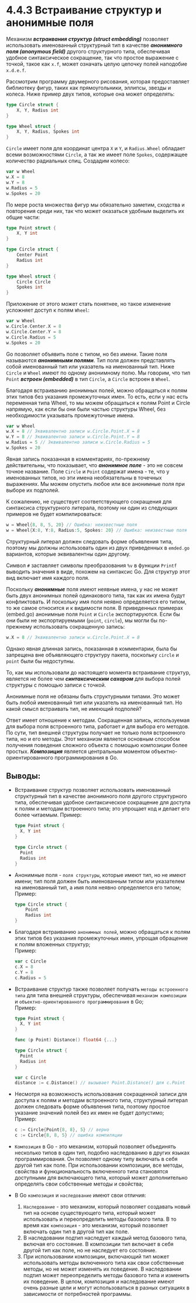 # 4.4.3 Встраивание структур и анонимные поля

Механизм **_встраивания структур (struct embedding)_** позволяет использовать именованный структурный тип в качестве
**_анонимного поля (anonymous field)_** другого структурного типа, обеспечивая удобное синтаксическое сокращение, так
что простое выражение с точкой, такое как `x.f`, может означать целую цепочку полей наподобие `x.d.e.f`.

Рассмотрим программу двумерного рисования, которая предоставляет библиотеку фигур, таких как прямоугольники, эллипсы,
звезды и колеса. Ниже пример двух типов, которые она может определять:

``` go
type Circle struct {
    X, Y, Radius int
}

type Wheel struct {
    X, Y, Radius, Spokes int
}
```

`Circle` имеет поля для координат центра `X` и `Y`, и `Radius.Wheel` обладает всеми возможностями `Circle`, а так же
имеет поле `Spokes`, содержащее количество радиальных спиц. Создадим колесо:

``` go
var w Wheel
w.X = 8
w.Y = 8
w.Radius = 5
w.Spokes = 20
```

По мере роста множества фигур мы обязательно заметим, сходства и повторения среди них, так что может оказаться удобным
выделить их общие части:

``` go
type Point struct {
	X, Y int
}

type Circle struct {
	Center Point
	Radius int
}

type Wheel struct {
	Circle Circle
	Spokes int
}
```

Приложение от этого может стать понятнее, но такое изменение усложняет доступ к полям `Wheel`:

``` go
var w Wheel
w.Circle.Center.X = 8
w.Circle.Center.Y = 8
w.Circle.Radius = 5
w.Spokes = 20
```

Go позволяет объявить поле с типом, но без имени. Такие поля называются **_анонимными полями_**. Тип поля должен
представлять собой именованный тип или указатель на именованный тип. Ниже `Circle` и `Wheel` имеют по одному анонимному
полю. Мы говорим, что тип `Point` **_встроен (embedded)_** в тип `Circle`, а `Circle` встроен в `Wheel`.

Благодаря встраиванию анонимных полей, можно обращаться к полям этих типов без указания промежуточных имен. То есть,
если у нас есть переменная типа Wheel, то мы можем обращаться к полям Point и Circle напрямую, как если бы они были
частью структуры Wheel, без необходимости указывать промежуточные имена.

``` go
var w Wheel
w.X = 8 // Эквивалентно записи w.Circle.Point.X = 8
w.Y = 8 // Эквивалентно записи w.Circle.Point.Y = 8
w.Radius = 5 // Эквивалентно записи w.Circle.Radius = 5
w.Spokes = 20
```

Явная запись показанная в комментариях, по-прежнему действительны, что показывает, что **_анонимное поле_** - это не
совсем точное название. Поле `Circle` и `Point` содержат имена - те, что у именованных типов, но эти имена необязательны
в точечных выражениях. Мы можем опустить любое или все анонимные поля при выборе их подполей.

К сожалению, не существует соответствующего сокращения для синтаксиса структурного литерала, поэтому ни один из
следующих примеров не будет компилироваться:

``` go
w = Wheel{8, 8, 5, 20} // Ошибка: неизвестные поля
w = Wheel{X:8, Y:8, Radius:5, Spokes: 20} // Ошибка: неизвестные поля
```

Структурный литерал должен следовать форме объявления типа, поэтому мы должны использовать один из двух приведенных
в `emded.go` вариантов, которые эквивалентны один другому.

Символ `#` заставляет символы преобразования `%v` в функции `Printf` выводить значения в виде, похожем на синтаксис Go.
Для структур этот вид включает имя каждого поля.

Поскольку **_анонимные_** поля имеют неявные имена, у нас не может быть двух анонимных полей одинакового типа, так как
их имена будут конфликтовать. И поскольку имя поля неявно определяется его типом, то же самое относится и к видимости
поля. В приведенных примерах (embed.go) анонимные поля `Point` и `Circle` экспортируются. Если бы они были не
экспортируемыми (`point`, `circle`), мы могли бы по-прежнему использовать сокращенную запись:

``` go
w.X = 8 // Эквивалентно записи w.Circle.Point.X = 8
```

Однако явная длинная запись, показанная в комментарии, была бы запрещена вне объявляющего структуру пакета, поскольку
`circle` и `point` были бы недоступны.

То, как мы использовали до настоящего момента встраивание структур, является не более чем **_синтаксическим сахаром_**
для выбора полей структуры с помощью записи с точкой.

Анонимные поля не обязаны быть структурными типами. Это может быть любой именованный тип или указатель на именованный
тип. Но какой смысл встраивать тип, не имеющий подполей?

Ответ имеет отношение к методам. Сокращенная запись, используемая для выбора поля встроенного типа, работает и для
выбора его методов. По сути, тип внешней структуры получает не только поля встроенного типа, но и его методы. Этот
механизм является основным способом получения поведения сложного объекта с помощью композиции более простых.
**_Композиция_** является центральным моментом объектно-ориентированного программирования в Go.

## Выводы:

* Встраивание структур позволяет использовать именованный структурный тип в качестве анонимного поля другого
  структурного типа, обеспечивая удобное синтаксическое сокращение для доступа к полям и методам встроенного типа; это
  упрощает код и делает его более читаемым.
  Пример:
  ``` go
  type Point struct {
    X, Y int
  }
  
  type Circle struct {
    Point
    Radius int
  }
  ```
* Анонимные поля - `поля структуры`, которые имеют тип, но не имеют имени; тип поля должен быть именованным типом или
  указателем на именованный тип, а имя поля неявно определяется его типом;  
  Пример:
  ``` go
  type Circle struct {
      Point
      Radius int
  }
  ```
* Благодаря встраиванию `анонимных полей`, можно обращаться к полям этих типов без указания промежуточных имен, упрощая
  обращение к полям вложенных структур;  
  Пример:
  ``` go
  var c Circle
  c.X = 8
  c.Y = 8
  c.Radius = 5
  ```
* Встраивание структур также позволяет получать `методы встроенного типа` для типа внешней структуры, обеспечивая
  `механизм композиции` и `объектно-ориентированного программирования` в Go;  
  Пример:
  ``` go
  type Point struct {
    X, Y int
  }

  func (p Point) Distance() float64 {...}

  type Circle struct {
    Point
    Radius int
  }

  var c Circle
  distance := c.Distance() // вызывает Point.Distance() для c.Point
  ```
* Несмотря на возможность использования сокращенной записи для доступа к полям и методам встроенного типа, структурный
  литерал должен следовать форме объявления типа, поэтому простое указание значений полей без их имен не будет
  допустимо;  
  Пример:
  ```  go
  c := Circle{Point{8, 8}, 5} // верно
  c := Circle{8, 8, 5} // ошибка компиляции
  ```
* `Композиция` в Go - это механизм, который позволяет объединять несколько типов в один тип, подобно наследованию в
  других языках программирования. Он позволяет одному типу включать в себя другой тип как поле. При использовании
  композиции, все методы, свойства и функциональность включенного типа становятся доступными для включающего типа,
  который может дополнительно определять свои собственные методы и свойства;
* В Go `композиция` и `наследование` имеют свои отличия:

	1. `Наследование` - это механизм, который позволяет создавать новый тип на основе существующего типа, который может
	   использовать и переопределить методы базового типа. В то время как `композиция` - это механизм, который позволяет
	   включать один тип в другой тип как поле.
	2. В наследовании подтип наследует каждый метод базового типа, включая его состояние. В композиции тип включает в
	   себя
	   другой тип как поле, но не наследует его состояние.
	3. При использовании композиции, включающий тип может использовать методы включенного типа как свои собственные
	   методы,
	   но не может изменять их поведение. В наследовании подтип может переопределить методы базового типа и изменить их
	   поведение.
В целом, композиция и наследование имеют очень разные цели и могут использоваться в разных ситуациях в зависимости от
потребностей программы.